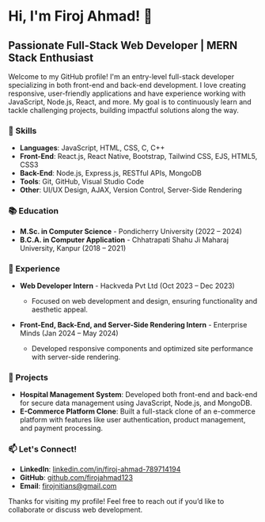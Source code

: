 # Hi, I'm Firoj Ahmad! 👋

## Passionate Full-Stack Web Developer | MERN Stack Enthusiast

Welcome to my GitHub profile! I'm an entry-level full-stack developer specializing in both front-end and back-end development. I love creating responsive, user-friendly applications and have experience working with JavaScript, Node.js, React, and more. My goal is to continuously learn and tackle challenging projects, building impactful solutions along the way.

### 🔧 Skills
- **Languages**: JavaScript, HTML, CSS, C, C++
- **Front-End**: React.js, React Native, Bootstrap, Tailwind CSS, EJS, HTML5, CSS3
- **Back-End**: Node.js, Express.js, RESTful APIs, MongoDB
- **Tools**: Git, GitHub, Visual Studio Code
- **Other**: UI/UX Design, AJAX, Version Control, Server-Side Rendering

### 📚 Education
- **M.Sc. in Computer Science** - Pondicherry University (2022 – 2024)
- **B.C.A. in Computer Application** - Chhatrapati Shahu Ji Maharaj University, Kanpur (2018 – 2021)

### 💼 Experience
- **Web Developer Intern** - Hackveda Pvt Ltd (Oct 2023 – Dec 2023)
  - Focused on web development and design, ensuring functionality and aesthetic appeal.

- **Front-End, Back-End, and Server-Side Rendering Intern** - Enterprise Minds (Jan 2024 – May 2024)
  - Developed responsive components and optimized site performance with server-side rendering.

### 🌟 Projects
- **Hospital Management System**: Developed both front-end and back-end for secure data management using JavaScript, Node.js, and MongoDB.
- **E-Commerce Platform Clone**: Built a full-stack clone of an e-commerce platform with features like user authentication, product management, and payment processing.

### 📫 Let's Connect!
- **LinkedIn**: [linkedin.com/in/firoj-ahmad-789714194](https://linkedin.com/in/firoj-ahmad-789714194)
- **GitHub**: [github.com/firojahmad123](https://github.com/firojahmad123)
- **Email**: firojnitians@gmail.com

Thanks for visiting my profile! Feel free to reach out if you’d like to collaborate or discuss web development.


<!---
FirojAhmad1999/FirojAhmad1999 is a ✨ special ✨ repository because its `README.md` (this file) appears on your GitHub profile.
You can click the Preview link to take a look at your changes.
--->
